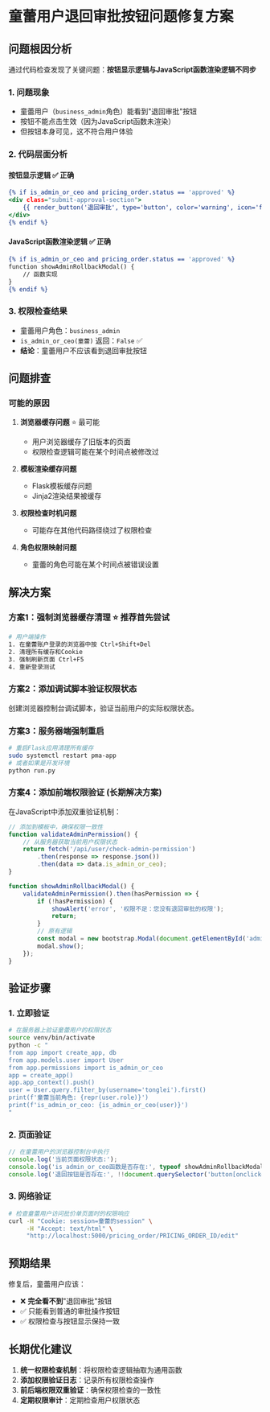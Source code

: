 # 童蕾用户退回审批按钮问题修复方案

## 问题根因分析

通过代码检查发现了关键问题：**按钮显示逻辑与JavaScript函数渲染逻辑不同步**

### 1. 问题现象
- 童蕾用户（`business_admin`角色）能看到"退回审批"按钮
- 按钮不能点击生效（因为JavaScript函数未渲染）
- 但按钮本身可见，这不符合用户体验

### 2. 代码层面分析

#### 按钮显示逻辑 ✅ 正确
```html:1183-1187:app/templates/pricing_order/edit_pricing_order.html
{% if is_admin_or_ceo and pricing_order.status == 'approved' %}
<div class="submit-approval-section">
    {{ render_button('退回审批', type='button', color='warning', icon='fas fa-undo', attrs='onclick="showAdminRollbackModal()"') }}
</div>
{% endif %}
```

#### JavaScript函数渲染逻辑 ✅ 正确  
```javascript:4112-4153:app/templates/pricing_order/edit_pricing_order.html
{% if is_admin_or_ceo and pricing_order.status == 'approved' %}
function showAdminRollbackModal() {
    // 函数实现
}
{% endif %}
```

### 3. 权限检查结果
- 童蕾用户角色：`business_admin`
- `is_admin_or_ceo(童蕾)` 返回：`False` ✅
- **结论**：童蕾用户不应该看到退回审批按钮

## 问题排查

### 可能的原因

1. **浏览器缓存问题** ⭐ 最可能
   - 用户浏览器缓存了旧版本的页面
   - 权限检查逻辑可能在某个时间点被修改过

2. **模板渲染缓存问题**
   - Flask模板缓存问题
   - Jinja2渲染结果被缓存

3. **权限检查时机问题**
   - 可能存在其他代码路径绕过了权限检查

4. **角色权限映射问题**
   - 童蕾的角色可能在某个时间点被错误设置

## 解决方案

### 方案1：强制浏览器缓存清理 ⭐ 推荐首先尝试
```bash
# 用户端操作
1. 在童蕾账户登录的浏览器中按 Ctrl+Shift+Del
2. 清理所有缓存和Cookie
3. 强制刷新页面 Ctrl+F5
4. 重新登录测试
```

### 方案2：添加调试脚本验证权限状态
创建浏览器控制台调试脚本，验证当前用户的实际权限状态。

### 方案3：服务器端强制重启
```bash
# 重启Flask应用清理所有缓存
sudo systemctl restart pma-app
# 或者如果是开发环境
python run.py
```

### 方案4：添加前端权限验证 (长期解决方案)
在JavaScript中添加双重验证机制：

```javascript
// 添加到模板中，确保权限一致性
function validateAdminPermission() {
    // 从服务器获取当前用户权限状态
    return fetch('/api/user/check-admin-permission')
        .then(response => response.json())
        .then(data => data.is_admin_or_ceo);
}

function showAdminRollbackModal() {
    validateAdminPermission().then(hasPermission => {
        if (!hasPermission) {
            showAlert('error', '权限不足：您没有退回审批的权限');
            return;
        }
        // 原有逻辑
        const modal = new bootstrap.Modal(document.getElementById('adminRollbackModal'));
        modal.show();
    });
}
```

## 验证步骤

### 1. 立即验证
```bash
# 在服务器上验证童蕾用户的权限状态
source venv/bin/activate
python -c "
from app import create_app, db
from app.models.user import User
from app.permissions import is_admin_or_ceo
app = create_app()
app.app_context().push()
user = User.query.filter_by(username='tonglei').first()
print(f'童蕾当前角色: {repr(user.role)}')
print(f'is_admin_or_ceo: {is_admin_or_ceo(user)}')
"
```

### 2. 页面验证
```javascript
// 在童蕾用户的浏览器控制台中执行
console.log('当前页面权限状态:');
console.log('is_admin_or_ceo函数是否存在:', typeof showAdminRollbackModal);
console.log('退回按钮是否存在:', !!document.querySelector('button[onclick="showAdminRollbackModal()"]'));
```

### 3. 网络验证
```bash
# 检查童蕾用户访问批价单页面时的权限响应
curl -H "Cookie: session=童蕾的session" \
     -H "Accept: text/html" \
     "http://localhost:5000/pricing_order/PRICING_ORDER_ID/edit"
```

## 预期结果

修复后，童蕾用户应该：
- ❌ **完全看不到**"退回审批"按钮
- ✅ 只能看到普通的审批操作按钮
- ✅ 权限检查与按钮显示保持一致

## 长期优化建议

1. **统一权限检查机制**：将权限检查逻辑抽取为通用函数
2. **添加权限验证日志**：记录所有权限检查操作
3. **前后端权限双重验证**：确保权限检查的一致性
4. **定期权限审计**：定期检查用户权限状态 